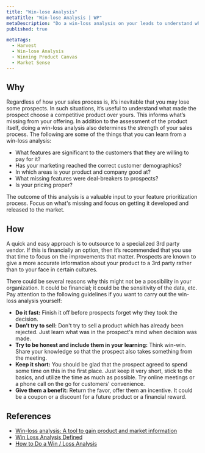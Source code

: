 ```yaml
---
title: "Win-lose Analysis"
metaTitle: "Win-lose Analysis | WP"
metaDescription: "Do a win-loss analysis on your leads to understand why you lost and what the strong points in your application are. Analyze these results with different demographics in mind."
published: true

metaTags:
  - Harvest
  - Win-lose Analysis
  - Winning Product Canvas
  - Market Sense
---
```



## Why

Regardless of how your sales process is, it’s inevitable that you may lose some prospects. In such situations, it’s useful to understand what made the prospect choose a competitive product over yours. This informs what’s missing from your offering. In addition to the assessment of the product itself, doing a win-loss analysis also determines the strength of your sales process. The following are some of the things that you can learn from a win-loss analysis:

- What features are significant to the customers that they are willing to pay for it?
- Has your marketing reached the correct customer demographics?
- In which areas is your product and company good at?
- What missing features were deal-breakers to prospects?
- Is your pricing proper?

The outcome of this analysis is a valuable input to your feature prioritization process. Focus on what's missing and focus on getting it developed and released to the market.

## How

A quick and easy approach is to outsource to a specialized 3rd party vendor. If this is financially an option, then it’s recommended that you use that time to focus on the improvements that matter. Prospects are known to give a more accurate information about your product to a 3rd party rather than to your face in certain cultures.

There could be several reasons why this might not be a possibility in your organization. It could be financial; it could be the sensitivity of the data, etc. Pay attention to the following guidelines if you want to carry out the win-loss analysis yourself:

- **Do it fast:** Finish it off before prospects forget why they took the decision.
- **Don’t try to sell:** Don't try to sell a product which has already been rejected. Just learn what was in the prospect's mind when decision was made.
- **Try to be honest and include them in your learning:** Think win-win. Share your knowledge so that the prospect also takes something from the meeting.
- **Keep it short:** You should be glad that the prospect agreed to spend some time on this in the first place. Just keep it very short, stick to the basics, and utilize the time as much as possible. Try online meetings or a phone call on the go for customers' convenience.
- **Give them a benefit:** Return the favor, offer them an incentive. It could be a coupon or a discount for a future product or a financial reward.


## References

- [Win-loss analysis: A tool to gain product and market information](https://learn.marsdd.com/article/win-loss-analysis/)
- [Win Loss Analysis Defined](https://theanovagroup.com/win-loss-analysis-services/win-loss-analysis/win-loss-analysis-defined)
- [How to Do a Win / Loss Analysis](https://www.crayon.co/blog/how-to-do-win-loss-analysis-examples-resources)
